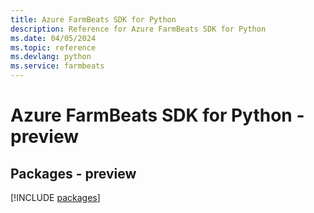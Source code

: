 ```yaml
---
title: Azure FarmBeats SDK for Python
description: Reference for Azure FarmBeats SDK for Python
ms.date: 04/05/2024
ms.topic: reference
ms.devlang: python
ms.service: farmbeats
---
```

# Azure FarmBeats SDK for Python - preview
## Packages - preview
[!INCLUDE [packages](farmbeats-index.md)]